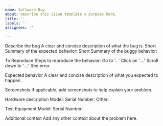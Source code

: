 ```yaml
---
name: Software Bug
about: Describe this issue template's purpose here.
title: ''
labels: ''
assignees: ''

---
```


Describe the bug
A clear and concise description of what the bug is.
Short Summary of the expected behavior:
Short Summary of the buggy behavior:

To Reproduce
Steps to reproduce the behavior:
Go to '...'
Click on '....'
Scroll down to '....'
See error

Expected behavior
A clear and concise description of what you expected to happen.

Screenshots
If applicable, add screenshots to help explain your problem.

Hardware description
Model:
Serial Number:
Other:

Test Equipment
Model:
Serial Number:


Additional context
Add any other context about the problem here.

